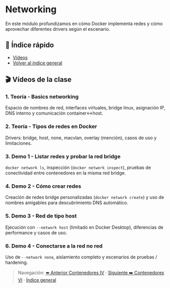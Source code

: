 # Networking <a id="top"></a>

En este módulo profundizamos en cómo Docker implementa redes y cómo aprovechar diferentes drivers según el escenario.

## 📑 Índice rápido
- [Vídeos](#videos)
- [Volver al índice general](../README.md#🎬-Índice-navegable-de-apartados-y-vídeos)

## 🎬 Vídeos de la clase <a id="videos"></a>

### 1. Teoría - Basics networking <a id="v5-basics"></a>
Espacio de nombres de red, interfaces virtuales, bridge linux, asignación IP, DNS interno y comunicación container↔host.

### 2. Teoría - Tipos de redes en Docker <a id="v5-tipos-redes"></a>
Drivers: bridge, host, none, macvlan, overlay (mención), casos de uso y limitaciones.

### 3. Demo 1 - Listar redes y probar la red bridge <a id="v5-demo1-bridge"></a>
`docker network ls`, inspección (`docker network inspect`), pruebas de conectividad entre contenedores en la misma red bridge.

### 4. Demo 2 - Cómo crear redes <a id="v5-demo2-crear-redes"></a>
Creación de redes bridge personalizadas (`docker network create`) y uso de nombres amigables para descubrimiento DNS automático.

### 5. Demo 3 - Red de tipo host <a id="v5-demo3-host"></a>
Ejecución con `--network host` (limitado en Docker Desktop), diferencias de performance y casos de uso.

### 6. Demo 4 - Conectarse a la red no red <a id="v5-demo4-none"></a>
Uso de `--network none`, aislamiento completo y escenarios de pruebas / hardening.

> Navegación: [⬅️ Anterior Contenedores IV](../contenedores-iv/README.md#videos) · [Siguiente ➡️ Contenedores VI](../contenedores-vi/README.md#videos) · [Índice general](../README.md#videos-index)

